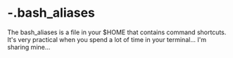 # -.bash_aliases
The bash_aliases is a file in your $HOME that contains command shortcuts.
It's very practical when you spend a lot of time in your terminal...
I'm sharing mine...
